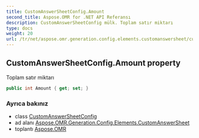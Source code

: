 ```yaml
---
title: CustomAnswerSheetConfig.Amount
second_title: Aspose.OMR for .NET API Referansı
description: CustomAnswerSheetConfig mülk. Toplam satır miktarı
type: docs
weight: 20
url: /tr/net/aspose.omr.generation.config.elements.customanswersheet/customanswersheetconfig/amount/
---
```

## CustomAnswerSheetConfig.Amount property

Toplam satır miktarı

```csharp
public int Amount { get; set; }
```

### Ayrıca bakınız

* class [CustomAnswerSheetConfig](../)
* ad alanı [Aspose.OMR.Generation.Config.Elements.CustomAnswerSheet](../../customanswersheetconfig/)
* toplantı [Aspose.OMR](../../../)


